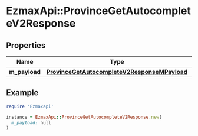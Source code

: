 # EzmaxApi::ProvinceGetAutocompleteV2Response

## Properties

| Name | Type | Description | Notes |
| ---- | ---- | ----------- | ----- |
| **m_payload** | [**ProvinceGetAutocompleteV2ResponseMPayload**](ProvinceGetAutocompleteV2ResponseMPayload.md) |  |  |

## Example

```ruby
require 'Ezmaxapi'

instance = EzmaxApi::ProvinceGetAutocompleteV2Response.new(
  m_payload: null
)
```

